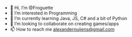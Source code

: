 - 👋 Hi, I’m @Froguette
- 👀 I’m interested in Programming
- 🌱 I’m currently learning Java, JS, C# and a bit of Python
- 💞️ I’m looking to collaborate on creating games/apps
- 📫 How to reach me alexandernuijens@gmail.com


<!---
Froguette/Froguette is a ✨ special ✨ repository because its `README.md` (this file) appears on your GitHub profile.
You can click the Preview link to take a look at your changes.
--->

